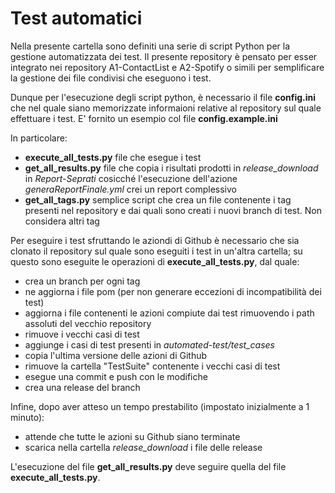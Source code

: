 # Test automatici
Nella presente cartella sono definiti una serie di script Python per la gestione automatizzata dei test.
Il presente repository è pensato per esser integrato nei repository A1-ContactList e A2-Spotify o simili per semplificare la gestione dei file condivisi che eseguono i test.

Dunque per l'esecuzione degli script python, è necessario il file **config.ini** che nel quale siano memorizzate informaioni relative al repository sul quale effettuare i test. E' fornito un esempio col file **config.example.ini**

In particolare:
- **execute_all_tests.py** file che esegue i test
- **get_all_results.py** file che copia i risultati prodotti in _release\_download_ in _Report-Seprati_ cosicché l'esecuzione dell'azione _generaReportFinale.yml_ crei un report complessivo
- **get_all_tags.py** semplice script che crea un file contenente i tag presenti nel repository e dai quali sono creati i nuovi branch di test. Non considera altri tag

Per eseguire i test sfruttando le aziondi di Github è necessario che sia clonato il repository sul quale sono eseguiti i test in un'altra cartella; su questo sono eseguite le operazioni di **execute_all_tests.py**, dal quale:
- crea un branch per ogni tag
- ne aggiorna i file pom (per non generare eccezioni di incompatibilità dei test)
- aggiorna i file contenenti le azioni compiute dai test rimuovendo i path assoluti del vecchio repository 
- rimuove i vecchi casi di test
- aggiunge i casi di test presenti in _automated-test/test\_cases_
- copia l'ultima versione delle azioni di Github
- rimuove la cartella "TestSuite" contenente i vecchi casi di test
- esegue una commit e push con le modifiche
- crea una release del branch

Infine, dopo aver atteso un tempo prestabilito (impostato inizialmente a 1 minuto):
- attende che tutte le azioni su Github siano terminate
- scarica nella cartella _release\_download_ i file delle release

L'esecuzione del file **get_all_results.py** deve seguire quella del file **execute_all_tests.py**.